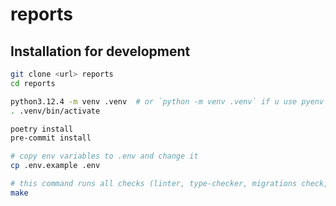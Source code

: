 # reports

## Installation for development

```bash
git clone <url> reports
cd reports

python3.12.4 -m venv .venv  # or `python -m venv .venv` if u use pyenv
. .venv/bin/activate

poetry install
pre-commit install

# copy env variables to .env and change it
cp .env.example .env

# this command runs all checks (linter, type-checker, migrations check, pytest)
make
```
